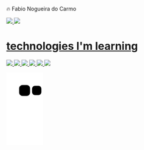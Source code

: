 
🔥 Fabio Nogueira do Carmo

<div>
<a href="https://github.com/fabionogueiracarmo">
<img height="180em" src="https://github-readme-stats.vercel.app/api/top-langs/?username=fabionogueiracarmo&layout=compact&langs_count=7&theme=dracula"/>
<img height="180em" src="https://github-readme-stats.vercel.app/api?username=fabionogueiracarmo&show_icons=true&theme=tokyonight&include_all_commits=true&count_private=true"/>
</div>

 # technologies I'm learning
 <div>
 <img src="https://img.shields.io/badge/Laravel-14354C?style=for-the-badge&logo=laravel&logoColor=white" />
 <img src="https://img.shields.io/badge/TypeScript-007ACC?style=for-the-badge&logo=typescript&logoColor=white" />
 <img src="https://img.shields.io/badge/JavaScript-F7DF1E?style=for-the-badge&logo=javascript&logoColor=black" />
 <img src="https://img.shields.io/badge/Node.js-43853D?style=for-the-badge&logo=node.js&logoColor=white" />
 <img src="https://img.shields.io/badge/.Ruby on Rails-5C2D91?style=for-the-badge&logo=.rails&logoColor=white" />
  <img src="https://img.shields.io/badge/.Docker-add8ec?style=for-the-badge&logo=.docker&logoColor=black" />
 </div> 

<div> 

 
  ![Snake animation](https://github.com/fabionogueiracarmo/fabionogueiracarmo/blob/output/github-contribution-grid-snake.svg)
 
</div>
